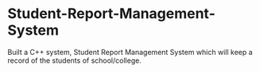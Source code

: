 # Student-Report-Management-System
Built a C++ system, Student Report Management System which will keep a record of the students of school/college.
